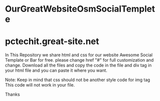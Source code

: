 # OurGreatWebsiteOsmSocialTemplete
# pctechit.great-site.net
In This Repository we share html and css for our website Awesome Social Template or  Bar for free. please change href "#" for full customization and change.
Download all the files and copy the code in the file and div tag in your html file and you can paste it where you want.

Note: Keep in mind that css should not be another style code for img tag This code will not work in your file.

Thanks

